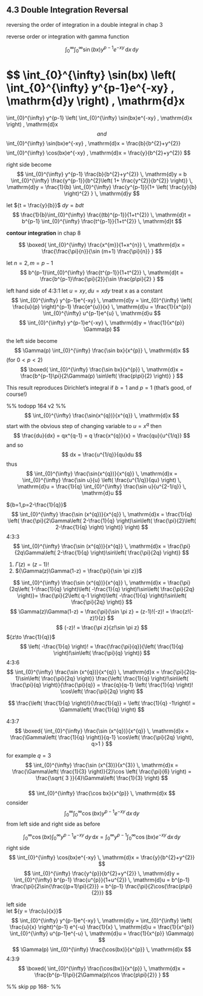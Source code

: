 ## 4.3 Double Integration Reversal

reversing the order of integration in a double integral  in chap 3

reverse order or integration with gamma function

$$
\int_{0}^{\infty} \int_{0}^{\infty} 
\sin(bx) y^{p-1} e^{-xy}
\, \mathrm{d}x  \, \mathrm{d}y 
$$

$$
\int_{0}^{\infty} \sin(bx) 
\left( 
\int_{0}^{\infty} y^{p-1}e^{-xy} \, \mathrm{d}y 
 \right)
 \, \mathrm{d}x
= 
\int_{0}^{\infty} y^{p-1}
\left( \int_{0}^{\infty} \sin(bx)e^{-xy} \, \mathrm{d}x  \right)
\, \mathrm{d}x 
$$
and
$$
\int_{0}^{\infty} \sin(bx)e^{-xy} \, \mathrm{d}x = \frac{b}{b^{2}+y^{2}}
$$
$$
\int_{0}^{\infty} \cos(bx)e^{-xy} \, \mathrm{d}x = \frac{y}{b^{2}+y^{2}}
$$

right side become
$$
\int_{0}^{\infty} y^{p-1} \frac{b}{b^{2}+y^{2}} \, \mathrm{d}y
= b \int_{0}^{\infty} \frac{y^{p-1}}{b^{2}\left( 1+ \frac{y^{2}}{b^{2}} \right)} \, \mathrm{d}y
= \frac{1}{b} \int_{0}^{\infty} \frac{y^{p-1}}{1+ \left( \frac{y}{b} \right)^{2} } \, \mathrm{d}y 
$$

let ${t = \frac{y}{b}}$  ${dy=bdt}$
$$
\frac{1}{b}\int_{0}^{\infty} \frac{(tb)^{p-1}}{1+t^{2}} \, \mathrm{d}t  = 
b^{p-1} \int_{0}^{\infty} \frac{t^{p-1}}{1+t^{2}} \, \mathrm{d}t 
$$


**contour integration** in chap 8

$$
\boxed{
\int_{0}^{\infty} \frac{x^{m}}{1+x^{n}} \, \mathrm{d}x = 
\frac{\frac{\pi}{n}}{\sin (m+1) \frac{\pi}{n}}
} 
$$

let ${n=2,m=p -1}$
$$
b^{p-1}\int_{0}^{\infty} \frac{t^{p-1}}{1+t^{2}} \, \mathrm{d}t = \frac{b^{p-1}\frac{\pi}{2}}{\sin \frac{p\pi}{2} }
$$


left hand side of 4:3:1
let ${u=xy,du=xdy}$ treat x as a constant
$$
\int_{0}^{\infty} y^{p-1}e^{-xy} \, \mathrm{d}y 
= \int_{0}^{\infty} \left( \frac{u}{p} \right)^{p-1} \frac{e^{u}}{x} \, \mathrm{d}u 
= \frac{1}{x^{p}} \int_{0}^{\infty} u^{p-1}e^{u} \, \mathrm{d}u 
$$
$$
\int_{0}^{\infty} y^{p-1}e^{-xy} \, \mathrm{d}y = \frac{1}{x^{p}} \Gamma(p)
$$

the left side become
$$
\Gamma(p) \int_{0}^{\infty} \frac{\sin bx}{x^{p}} \, \mathrm{d}x 
$$
(for ${0<p<2}$)
$$
\boxed{
\int_{0}^{\infty} \frac{\sin bx}{x^{p}} \, \mathrm{d}x 
= \frac{b^{p-1}\pi}{2\Gamma(p) \sin\left( \frac{p\pi}{2} \right)}
} 
$$

This result reproduces Dirichlet’s integral if $b = 1$ and $p=1$ (that’s good, of
course!)

%% todopp 164 v2 %%
$$
\int_{0}^{\infty} \frac{\sin(x^{q})}{x^{q}} \, \mathrm{d}x 
$$
start with the obvious step of changing variable to ${u=x^{q}}$ 
then 
$$
\frac{du}{dx} = qx^{q-1} = q \frac{x^{q}}{x} = \frac{qu}{u^{1/q}}
$$
and so
$$
dx = \frac{u^{1/q}}{qu}du
$$
thus 
$$
\int_{0}^{\infty} \frac{\sin(x^{q})}{x^{q}} \, \mathrm{d}x = 
\int_{0}^{\infty} \frac{\sin u}{u} \left( \frac{u^{1/q}}{qu} \right) \, \mathrm{d}u = 
\frac{1}{q} \int_{0}^{\infty} \frac{\sin u}{u^{2-1/q}} \, \mathrm{d}u 
$$


${b=1,p=2-\frac{1}{q}}$
$$
\int_{0}^{\infty} \frac{\sin (x^{q})}{x^{q}} \, \mathrm{d}x =
\frac{1}{q} \left( \frac{\pi}{2\Gamma\left( 2-\frac{1}{q} \right)\sin\left( \frac{\pi}{2}\left( 2-\frac{1}{q} \right) \right)} \right)
$$
4:3:3
$$
\int_{0}^{\infty} \frac{\sin (x^{q})}{x^{q}} \, \mathrm{d}x =
\frac{\pi}{2q\Gamma\left( 2-\frac{1}{q} \right)\sin\left( \frac{\pi}{2q} \right)}
$$


1. ${\Gamma(z)=(z-1)!}$
2. ${\Gamma(z)\Gamma(1-z) = \frac{\pi}{\sin \pi z}}$

$$
\int_{0}^{\infty} \frac{\sin (x^{q})}{x^{q}} \, \mathrm{d}x =
\frac{\pi}{2q\left( 1-\frac{1}{q} \right)\left( -\frac{1}{q} \right)!\sin\left( \frac{\pi}{2q} \right)}=
\frac{\pi}{2\left( q-1 \right)\left( -\frac{1}{q} \right)!\sin\left( \frac{\pi}{2q} \right)}
$$
$$
\Gamma(z)\Gamma(1-z) = \frac{\pi}{\sin \pi z} = (z-1)!(-z)! = \frac{z!(-z)!}{z}
$$
$$
(-z)! = \frac{\pi z}{z!\sin \pi z}
$$
${z\to \frac{1}{q}}$ 
$$
\left( -\frac{1}{q} \right)! = 
\frac{\frac{\pi}{q}}{\left( \frac{1}{q} \right)!\sin\left( \frac{\pi}{q} \right)}
$$
4:3:6
$$
\int_{0}^{\infty} \frac{\sin (x^{q})}{x^{q}} \, \mathrm{d}x =
\frac{\pi}{2(q-1)\sin\left( \frac{\pi}{2q} \right)} 
\frac{\left( \frac{1}{q} \right)!\sin\left( \frac{\pi}{q} \right)}{\frac{\pi}{q}} = 
\frac{q}{q-1} \left( \frac{1}{q} \right)! \cos\left( \frac{\pi}{2q} \right)
$$

$$
\frac{\left( \frac{1}{q} \right)!}{\frac{1}{q}} = \left( \frac{1}{q} -1\right)! = \Gamma\left( \frac{1}{q} \right)
$$

4:3:7
$$
\boxed{
\int_{0}^{\infty} \frac{\sin (x^{q})}{x^{q}} \, \mathrm{d}x =
\frac{\Gamma\left( \frac{1}{q} \right)}{q-1} \cos\left( \frac{\pi}{2q} \right), q>1
} 
$$

for example ${q=3}$
$$
\int_{0}^{\infty} \frac{\sin (x^{3})}{x^{3}} \, \mathrm{d}x =
\frac{\Gamma\left( \frac{1}{3} \right)}{2}\cos \left( \frac{\pi}{6} \right) = 
\frac{\sqrt{ 3 }}{4}\Gamma\left( \frac{1}{3} \right)
$$


### 
$$
\int_{0}^{\infty} \frac{\cos bx}{x^{p}} \, \mathrm{d}x 
$$
consider 
$$
\int_{0}^{\infty} 
\int_{0}^{\infty}  
\cos(bx) y^{p-1}e^{-xy}
\, \mathrm{d}x 
\, \mathrm{d}y 
$$
from left side and right side as before


$$
\int_{0}^{\infty} \cos(bx)
\int_{0}^{\infty} y^{p-1}e^{-xy} \, \mathrm{d}y 
\, \mathrm{d}x =
\int_{0}^{\infty} y^{p-1} 
\int_{0}^{\infty} \cos(bx)e^{-xy} \, \mathrm{d}x 
\, \mathrm{d}y 
$$
right side
$$
\int_{0}^{\infty} \cos(bx)e^{-xy} \, \mathrm{d}x = \frac{y}{b^{2}+y^{2}}
$$
$$
\int_{0}^{\infty} \frac{y^{p}}{b^{2}+y^{2}} \, \mathrm{d}y = 
\int_{0}^{\infty} b^{p-1} \frac{u^{p}}{1+u^{2}} \, \mathrm{d}u =
b^{p-1} \frac{\pi}{2\sin{\frac{(p+1)\pi}{2}}} = 
b^{p-1} \frac{\pi}{2\cos{\frac{p\pi}{2}}}
$$

left side  
let ${y = \frac{u}{x}}$ 
$$
\int_{0}^{\infty} y^{p-1}e^{-xy} \, \mathrm{d}y = 
\int_{0}^{\infty} \left( \frac{u}{x} \right)^{p-1} e^{-u} \frac{1}{x} \, \mathrm{d}u  = 
\frac{1}{x^{p}} \int_{0}^{\infty} u^{p-1}e^{-u} \, \mathrm{d}u =
\frac{1}{x^{p}} \Gamma(p)
$$
$$
\Gamma(p) \int_{0}^{\infty} \frac{\cos(bx)}{x^{p}} \, \mathrm{d}x 
$$
4:3:9
$$
\boxed{
\int_{0}^{\infty} \frac{\cos(bx)}{x^{p}} \, \mathrm{d}x =
\frac{b^{p-1}\pi}{2\Gamma(p)\cos \frac{p\pi}{2}}
}
$$

%% skip pp 168- %%


